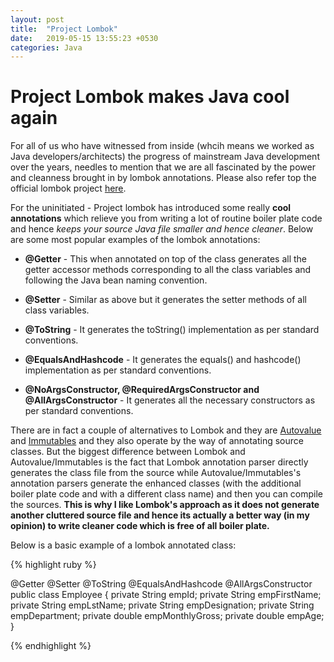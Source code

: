 ```yaml
---
layout: post
title:  "Project Lombok"
date:   2019-05-15 13:55:23 +0530
categories: Java
---
```


# Project Lombok makes Java cool again  

For all of us who have witnessed from inside (whcih means we worked as Java developers/architects) the progress of mainstream Java development over the years, needles to mention that we are all fascinated by the power and cleanness brought in by lombok annotations. Please also refer top the official lombok project [here](https://projectlombok.org/ "Project Lombok").

For the uninitiated - Project lombok has introduced some really **cool annotations** which relieve you from writing a lot of routine boiler plate code and hence *keeps your source Java file smaller and hence cleaner*. Below are some most popular examples of the lombok annotations:

* **@Getter** - This when annotated on top of the class generates all the getter accessor methods corresponding to all the class variables and following the Java bean naming convention. 

* **@Setter**  - Similar as above but it generates the setter methods of all class variables.

* **@ToString** - It generates the toString() implementation as per standard conventions. 

* **@EqualsAndHashcode** - It generates the equals() and hashcode() implementation as per standard conventions.

* **@NoArgsConstructor, @RequiredArgsConstructor and @AllArgsConstructor** - It generates all the necessary constructors as per standard conventions.

There are in fact a couple of alternatives to Lombok and they are [Autovalue](https://github.com/google/auto/tree/master/value) and [Immutables](http://immutables.github.io/) and they also operate by the way of annotating source classes. But the biggest difference between Lombok and Autovalue/Immutables is the fact that Lombok annotation parser directly generates the class file from the source while Autovalue/Immutables's annotation parsers generate the enhanced classes (with the additional boiler plate code and with a different class name) and then you can compile the sources. **This is why I like Lombok's approach as it does not generate another cluttered source file and hence its actually a better way (in my opinion) to write cleaner code which is free of all boiler plate.**

Below is a basic example of a lombok annotated class:

{% highlight ruby %}

@Getter
@Setter
@ToString
@EqualsAndHashcode
@AllArgsConstructor
public class Employee {
 private String empId;
 private String empFirstName;
 private String empLstName;
 private String empDesignation;
 private String empDepartment;
 private double empMonthlyGross;
 private double empAge;
 }

{% endhighlight %}

